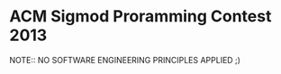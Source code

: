ACM Sigmod Proramming Contest 2013
================================


NOTE:: NO SOFTWARE ENGINEERING PRINCIPLES APPLIED ;)


